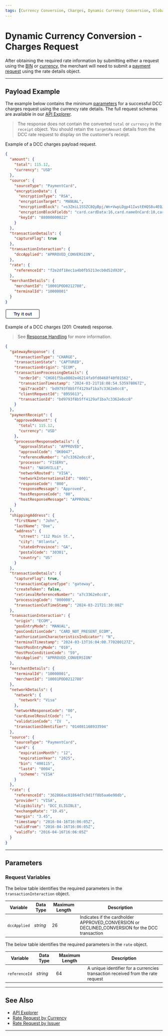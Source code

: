 ```yaml
---
tags: [Currency Conversion, Charges, Dynamic Currency Conversion, Global Currency]
---
```


# Dynamic Currency Conversion - Charges Request

After obtaining the required rate information by submitting either a request using the [BIN](?path=docs/Resources/Guides/Global-Currency/DCC-BIN-Rate-Request.md) or [currency](?path=docs/Resources/Guides/Global-Currency/DCC-Currency-Rate-Request.md), the merchant will need to submit a [payment request](?path=docs/Resources/API-Documents/Payments/Payments.md) using the rate details object.

---

## Payload Example

The example below contains the minimum [parameters](#parameters) for a successful DCC charges request using the currency rate details. The full request schemas are available in our [API Explorer](../api/?type=post&path=/payments/v1/charges).

<!-- theme: info -->
> The response does not contain the converted `total` or `currency` in the `receipt` object. You should retain the `targetAmount` details from the DCC rate request to display on the customer's receipt.

<!--
type: tab
titles: Request, Response
-->

Example of a DCC charges payload request.

```json
{
  "amount": {
    "total": 115.12,
    "currency": "USD"
  },
  "source": {
    "sourceType": "PaymentCard",
    "encryptionData": {
      "encryptionType": "RSA",
      "encryptionTarget": "MANUAL",
      "encryptionBlock": "=s3ZmiL1SSZC8QyBpj/Wn+VwpLDgp41IwstEHQS8u4EQJ....",
      "encryptionBlockFields": "card.cardData:16,card.nameOnCard:10,card.expirationMonth:2,card.expirationYear:4,card.securityCode:3",
      "keyId": "88000000022"
    }
  },
  "transactionDetails": {
    "captureFlag": true
  },
  "transactionInteraction": {
    "dccApplied": "APRROVED_CONVERSION",
  },
  "rate": {
    "referenceId": "f2e2df18ec1a4b0fb5213ecb0d52d920",
  },
  "merchantDetails": {
    "merchantId": "10001POD0212780",
    "terminalId": "10000001"
  }
}
```

[![Try it out](../../../../assets/images/button.png)](../api/?type=post&path=/payments/v1/charges)

<!--
type: tab
-->

Example of a DCC charges (201: Created) response.

<!-- theme: info -->
> See [Response Handling](?path=docs/Resources/Guides/Response-Codes/Response-Handling.md) for more information.

```json
{
  "gatewayResponse": {
    "transactionType": "CHARGE",
    "transactionState": "CAPTURED",
    "transactionOrigin": "ECOM",
    "transactionProcessingDetails": {
      "orderId": "CHG01f5ba9002e46214fa9fd0468f40f01562",
      "transactionTimestamp": "2024-03-21T18:08:54.535978067Z",
      "apiTraceId": "bd9793f8b5ff4129af1ba7c3362e0cc8",
      "clientRequestId": "8955613",
      "transactionId": "bd9793f8b5ff4129af1ba7c3362e0cc8"
    }
  },
  "paymentReceipt": {
    "approvedAmount": {
      "total": 115.12,
      "currency": "USD"
    },
    "processorResponseDetails": {
      "approvalStatus": "APPROVED",
      "approvalCode": "OK0047",
      "referenceNumber": "a7c3362e0cc8",
      "processor": "FISERV",
      "host": "NASHVILLE",
      "networkRouted": "VISA",
      "networkInternationalId": "0001",
      "responseCode": "000",
      "responseMessage": "Approved",
      "hostResponseCode": "00",
      "hostResponseMessage": "APPROVAL"
    }
  },
  "shippingAddress": {
    "firstName": "John",
    "lastName": "Doe",
    "address": {
      "street": "112 Main St.",
      "city": "Atlanta",
      "stateOrProvince": "GA",
      "postalCode": "30301",
      "country": "US"
    }
  },
  "transactionDetails": {
    "captureFlag": true,
    "transactionCaptureType": "gateway",
    "createToken": false,
    "retrievalReferenceNumber": "a7c3362e0cc8",
    "processingCode": "000000",
    "transactionCutTimeStamp": "2024-03-21T21:30:00Z"
  },
  "transactionInteraction": {
    "origin": "ECOM",
    "posEntryMode": "MANUAL",
    "posConditionCode": "CARD_NOT_PRESENT_ECOM",
    "authorizationCharacteristicsIndicator": "N",
    "terminalTimestamp": "2024-03-13T16:04:00.770200127Z",
    "hostPosEntryMode": "010",
    "hostPosConditionCode": "59",
    "dccApplied": "APRROVED_CONVERSION"
  },
  "merchantDetails": {
    "terminalId": "10000001",
    "merchantId": "10001POD0212780"
  },
  "networkDetails": {
    "network": {
      "network": "Visa"
    },
    "networkResponseCode": "00",
    "cardLevelResultCode": "",
    "validationCode": "IV  ",
    "transactionIdentifier": "014081168933594"
  },
  "source": {
    "sourceType": "PaymentCard",
    "card": {
      "expirationMonth": "12",
      "expirationYear": "2025",
      "bin": "400115",
      "last4": "0004",
      "scheme": "VISA"
    }
  },
  "rate": {
    "referenceId": "362866ac81864d7c9d1ff8b5aa6e98db",
    "provider": "VISA",
    "eligibility": "DCC_ELIGIBLE",
    "exchangeRate": "19.45",
    "margin": "3.45",
    "timestamp": "2016-04-16T16:06:05Z",
    "validFrom": "2016-04-16T16:06:05Z",
    "validTo": "2016-04-16T16:06:05Z"
  }
}
```

<!-- type: tab-end -->

---

## Parameters

### Request Variables

<!--
type: tab
titles: transactionInteraction, rate
-->

The below table identifies the required parameters in the `transactionInteraction` object.

| Variable | Data Type| Maximum Length |Description |
|---------|----------|----------------|---------|
| `dccApplied` | *string* | 26 | Indicates if the cardholder APPROVED_CONVERSION or DECLINED_CONVERSION for the DCC transaction |

<!--
type: tab
-->

The below table identifies the required parameters in the `rate` object.

| Variable | Data Type| Maximum Length |Description |
|---------|----------|----------------|---------|
| `referenceId` | *string* | 64 | A unique identifier for a currencies transaction received from the rate request |

<!-- type: tab-end -->

---

## See Also

- [API Explorer](../api/?type=post&path=/payments/v1/charges)
- [Rate Request by Currency](?path=docs/Resources/Guides/Global-Currency/DCC-Currency-Rate-Request.md)
- [Rate Request by Issuer](?path=docs/Resources/Guides/Global-Currency/DCC-BIN-Rate-Request.md)

---
